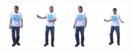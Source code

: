 <img src="terry0.gif" width="100px">
<img src="terry1.gif" width="100px">
<img src="terry2.gif" width="100px">
<img src="terry3.gif" width="100px">
